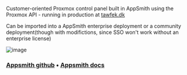 Customer-oriented Proxmox control panel built in AppSmith using the Proxmox API - running in production at [tawfek.dk](https://tawfek.dk)

Can be imported into a AppSmith enterprise deployment or a community deployment(though with modifictions, since SSO won't work without an enterprise license)

![image](https://github.com/tawfek-pmv/pve-control-panel/assets/82479894/75e48048-1a93-4716-9b14-42cd71701dbe)

### [Appsmith github](https://github.com/appsmithorg/appsmith) • [Appsmith docs](https://docs.appsmith.com/?utm_source=github&utm_medium=social&utm_content=appsmith_docs&utm_campaign=null&utm_term=appsmith_docs)
